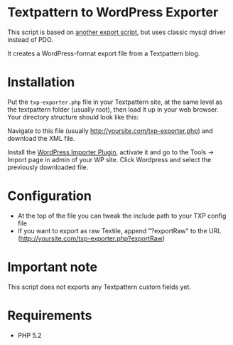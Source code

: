Textpattern to WordPress Exporter
=================================

This script is based on [another export script](https://github.com/drewm/textpattern-to-wordpress), but uses classic mysql driver instead of PDO.

It creates a WordPress-format export file from a Textpattern blog.

# Installation

Put the `txp-exporter.php` file in your Textpattern site, at the same level as the textpattern folder (usually root), then load it up in your web browser. Your directory structure should look like this:

Navigate to this file (usually http://yoursite.com/txp-exporter.php) and download the XML file.

Install the [WordPress Importer Plugin](https://wordpress.org/plugins/wordpress-importer/), activate it and go to the Tools -> Import page in admin of your WP site. Click Wordpress and select the previously downloaded file.

# Configuration

* At the top of the file you can tweak the include path to your TXP config file
* If you want to export as raw Textile, append "?exportRaw" to the URL (http://yoursite.com/txp-exporter.php?exportRaw)

# Important note

This script does not exports any Textpattern custom fields yet.

# Requirements

* PHP 5.2